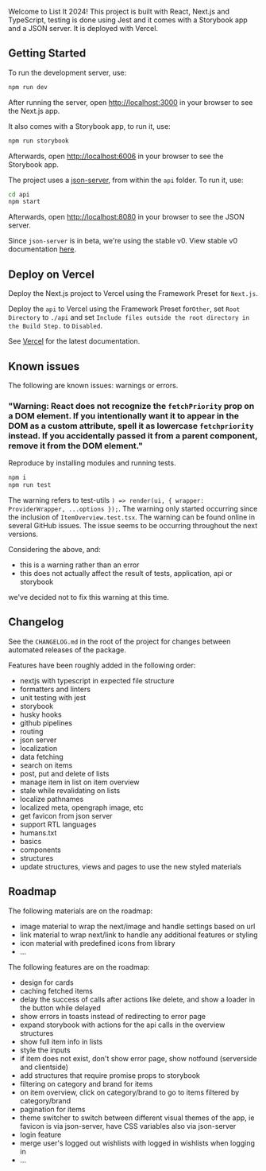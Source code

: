 Welcome to List It 2024! This project is built with React, Next.js and TypeScript, testing is done using Jest and it comes with a Storybook app and a JSON server. It is deployed with Vercel.

## Getting Started

To run the development server, use:

```bash
npm run dev
```

After running the server, open [http://localhost:3000](http://localhost:3000) in your browser to see the Next.js app.

It also comes with a Storybook app, to run it, use:

```bash
npm run storybook
```

Afterwards, open [http://localhost:6006](http://localhost:6006) in your browser to see the Storybook app.

The project uses a [json-server](https://www.npmjs.com/package/json-server), from within the `api` folder. To run it, use:

```bash
cd api
npm start
```

Afterwards, open [http://localhost:8080](http://localhost:8080) in your browser to see the JSON server.

Since `json-server` is in beta, we're using the stable v0. View stable v0 documentation [here](https://github.com/typicode/json-server/tree/v0).

## Deploy on Vercel

Deploy the Next.js project to Vercel using the Framework Preset for `Next.js`.

Deploy the `api` to Vercel using the Framework Preset for`Other`, set `Root Directory` to `./api` and set `Include files outside the root directory in the Build Step.` to `Disabled`.

See [Vercel](https://vercel.com/docs/deployments/overview) for the latest documentation.

## Known issues

The following are known issues: warnings or errors.

### "Warning: React does not recognize the `fetchPriority` prop on a DOM element. If you intentionally want it to appear in the DOM as a custom attribute, spell it as lowercase `fetchpriority` instead. If you accidentally passed it from a parent component, remove it from the DOM element."

Reproduce by installing modules and running tests.

```bash
npm i
npm run test
```

The warning refers to test-utils `) => render(ui, { wrapper: ProviderWrapper, ...options });`.
The warning only started occurring since the inclusion of `ItemOverview.test.tsx`.
The warning can be found online in several GitHub issues. The issue seems to be occurring throughout the next versions.

Considering the above, and:

- this is a warning rather than an error
- this does not actually affect the result of tests, application, api or storybook

we've decided not to fix this warning at this time.

## Changelog

See the `CHANGELOG.md` in the root of the project for changes between automated releases of the package.

Features have been roughly added in the following order:

- nextjs with typescript in expected file structure
- formatters and linters
- unit testing with jest
- storybook
- husky hooks
- github pipelines
- routing
- json server
- localization
- data fetching
- search on items
- post, put and delete of lists
- manage item in list on item overview
- stale while revalidating on lists
- localize pathnames
- localized meta, opengraph image, etc
- get favicon from json server
- support RTL languages
- humans.txt
- basics
- components
- structures
- update structures, views and pages to use the new styled materials

## Roadmap

The following materials are on the roadmap:

- image material to wrap the next/image and handle settings based on url
- link material to wrap next/link to handle any additional features or styling
- icon material with predefined icons from library
- ...

The following features are on the roadmap:

- design for cards
- caching fetched items
- delay the success of calls after actions like delete, and show a loader in the button while delayed
- show errors in toasts instead of redirecting to error page
- expand storybook with actions for the api calls in the overview structures
- show full item info in lists
- style the inputs
- if item does not exist, don't show error page, show notfound (serverside and clientside)
- add structures that require promise props to storybook
- filtering on category and brand for items
- on item overview, click on category/brand to go to items filtered by category/brand
- pagination for items
- theme switcher to switch between different visual themes of the app, ie favicon is via json-server, have CSS variables also via json-server
- login feature
- merge user's logged out wishlists with logged in wishlists when logging in
- ...
